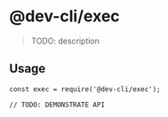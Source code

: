 # @dev-cli/exec

> TODO: description

## Usage

```
const exec = require('@dev-cli/exec');

// TODO: DEMONSTRATE API
```
